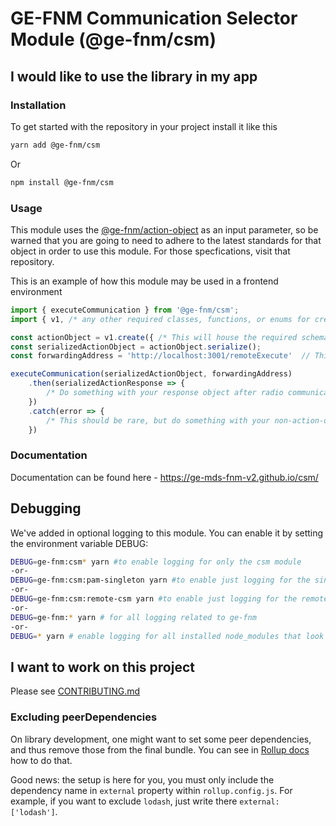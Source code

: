 # GE-FNM Communication Selector Module (@ge-fnm/csm)

## I would like to use the library in my app
### Installation
To get started with the repository in your project install it like this
```sh
yarn add @ge-fnm/csm
```
Or
```sh
npm install @ge-fnm/csm
```
### Usage
This module uses the [@ge-fnm/action-object](https://github.com/GE-MDS-FNM-V2/action-object) 
as an input parameter, so be warned that you are going to need to adhere to the latest standards
for that object in order to use this module. For those specfications, visit that repository.

This is an example of how this module may be used in a frontend environment
```js
import { executeCommunication } from '@ge-fnm/csm';
import { v1, /* any other required classes, functions, or enums for creation. Check action-object repo. */ } from '@ge-fnm/action-object';

const actionObject = v1.create({ /* This will house the required schema and information to create an Action Obejct*/ });
const serializedActionObject = actionObject.serialize(); 
const forwardingAddress = 'http://localhost:3001/remoteExecute'  // This is the address of the reverse proxy which can complete communications over serial, ssh, or http, should the frontend be unable to complete the given communication.

executeCommunication(serializedActionObject, forwardingAddress)
    .then(serializedActionResponse => {
        /* Do something with your response object after radio communications */
    })
    .catch(error => {
        /* This should be rare, but do something with your non-action-obejct Error */
    })
```

### Documentation
Documentation can be found here - https://ge-mds-fnm-v2.github.io/csm/

## Debugging
We've added in optional logging to this module. You can enable it by setting the environment variable DEBUG:
```sh
DEBUG=ge-fnm:csm* yarn #to enable logging for only the csm module
-or-
DEBUG=ge-fnm:csm:pam-singleton yarn #to enable just logging for the singleton housing the PAM Executor
-or-
DEBUG=ge-fnm:csm:remote-csm yarn #to enable just logging for the remote CSM->CSM integration point
-or-
DEBUG=ge-fnm:* yarn # for all logging related to ge-fnm
-or-
DEBUG=* yarn # enable logging for all installed node_modules that look for the env var DEBUG - please note, this is a lot. You probably dont want this

```
## I want to work on this project
Please see [CONTRIBUTING.md](CONTRIBUTING.md)


### Excluding peerDependencies

On library development, one might want to set some peer dependencies, and thus remove those from the final bundle. You can see in [Rollup docs](https://rollupjs.org/#peer-dependencies) how to do that.

Good news: the setup is here for you, you must only include the dependency name in `external` property within `rollup.config.js`. For example, if you want to exclude `lodash`, just write there `external: ['lodash']`.
